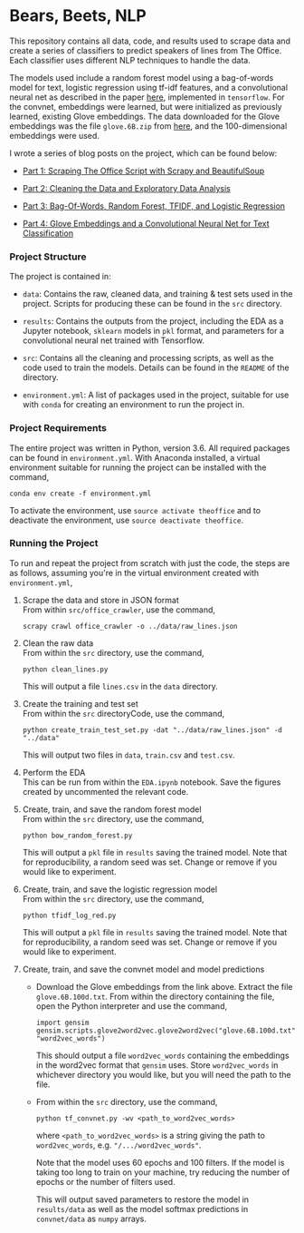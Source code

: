 # Bears, Beets, NLP

This repository contains all data, code, and results used to scrape data and create a series of classifiers to predict speakers of lines from The Office. Each classifier uses different NLP techniques to handle the data.

The models used include a random forest model using a bag-of-words model for text, logistic regression using tf-idf features, and a convolutional neural net as described in the paper [here](https://arxiv.org/abs/1408.5882), implemented in `tensorflow`. For the convnet, embeddings were learned, but were initialized as previously learned, existing Glove embeddings. The data downloaded for the Glove embeddings was the file `glove.6B.zip` from [here](https://nlp.stanford.edu/projects/glove/), and the 100-dimensional embeddings were used.

I wrote a series of blog posts on the project, which can be found below:

- [Part 1: Scraping The Office Script with Scrapy and BeautifulSoup](https://conleyst.github.io/2018-05-21-scraping-data/)

- [Part 2: Cleaning the Data and Exploratory Data Analysis](https://conleyst.github.io/2018-05-22-clean-eda/)

- [Part 3: Bag-Of-Words, Random Forest, TFIDF, and Logistic Regression](https://conleyst.github.io/2018-05-23-random-forest-log-reg/)

- [Part 4: Glove Embeddings and a Convolutional Neural Net for Text Classification](https://conleyst.github.io/2018-05-26-convnet/)

### Project Structure

The project is contained in:

- `data`: Contains the raw, cleaned data, and training & test sets used in the project. Scripts for producing these can be found in the `src` directory.

- `results`: Contains the outputs from the project, including the EDA as a Jupyter notebook, `sklearn` models in `pkl` format, and parameters for a convolutional neural net trained with Tensorflow.

- `src`: Contains all the cleaning and processing scripts, as well as the code used to train the models. Details can be found in the `README` of the directory.

- `environment.yml`: A list of packages used in the project, suitable for use with `conda` for creating an environment to run the project in.

### Project Requirements

The entire project was written in Python, version 3.6. All required packages can be found in `environment.yml`. With Anaconda installed, a virtual environment suitable for running the project can be installed with the command,

```
conda env create -f environment.yml
```

To activate the environment, use `source activate theoffice` and to deactivate the environment, use `source deactivate theoffice`.

### Running the Project

To run and repeat the project from scratch with just the code, the steps are as follows, assuming you're in the virtual environment created with `environment.yml`,

1. Scrape the data and store in JSON format  
From within `src/office_crawler`, use the command,
    ```
    scrapy crawl office_crawler -o ../data/raw_lines.json
    ```

2. Clean the raw data  
From within the `src` directory, use the command,
    ```
    python clean_lines.py
    ```
    This will output a file `lines.csv` in the `data` directory.  

3. Create the training and test set  
From within the `src` directoryCode, use the command,
    ```
    python create_train_test_set.py -dat "../data/raw_lines.json" -d "../data"
    ```
    This will output two files in `data`, `train.csv` and `test.csv`.

4. Perform the EDA  
This can be run from within the `EDA.ipynb` notebook. Save the figures created by uncommented the relevant code.

5. Create, train, and save the random forest model  
From within the `src` directory, use the command,

    ```
    python bow_random_forest.py
    ```
    This will output a `pkl` file in `results` saving the trained model. Note that for reproducibility, a random seed was set. Change or remove if you would like to experiment.

6. Create, train, and save the logistic regression model  
From within the `src` directory, use the command,

    ```
    python tfidf_log_red.py
    ```
    This will output a `pkl` file in `results` saving the trained model. Note that for reproducibility, a random seed was set. Change or remove if you would like to experiment.

7. Create, train, and save the convnet model and model predictions
    - Download the Glove embeddings from the link above. Extract the file `glove.6B.100d.txt`. From within the directory containing the file, open the Python interpreter and use the command,

        ```
        import gensim
        gensim.scripts.glove2word2vec.glove2word2vec("glove.6B.100d.txt", "word2vec_words")
        ```
        This should output a file `word2vec_words` containing the embeddings in the word2vec format that `gensim` uses. Store `word2vec_words` in whichever directory you would like, but you will need the path to the file.

    - From within the `src` directory, use the command,

        ```
        python tf_convnet.py -wv <path_to_word2vec_words>
        ```
        where `<path_to_word2vec_words>` is a string giving the path to `word2vec_words`, e.g. `"/.../word2vec_words"`.

        Note that the model uses 60 epochs and 100 filters. If the model is taking too long to train on your machine, try reducing the number of epochs or the number of filters used.

        This will output saved parameters to restore the model in `results/data` as well as the model softmax predictions in `convnet/data` as `numpy` arrays.

